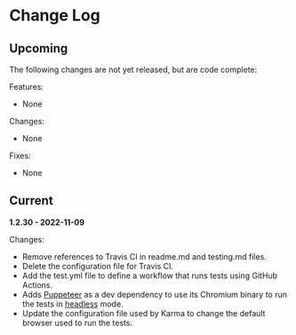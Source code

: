 # Change Log

## Upcoming

The following changes are not yet released, but are code complete:

Features:
- None

Changes:
- None

Fixes:
- None

## Current

**1.2.30 - 2022-11-09**

Changes:
 - Remove references to Travis CI in readme.md and testing.md files.
 - Delete the configuration file for Travis CI.
 - Add the test.yml file to define a workflow that runs tests using GitHub Actions.
 - Adds [Puppeteer](https://pptr.dev/) as a dev dependency to use its Chromium binary to run the tests in [headless](https://developers.google.com/web/updates/2017/04/headless-chrome) mode.
 - Update the configuration file used by Karma to change the default browser used to run the tests.